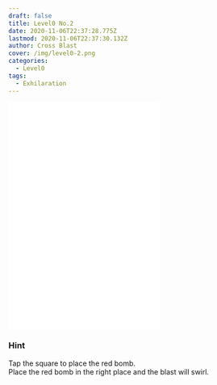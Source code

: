 ```yaml
---
draft: false
title: Level0 No.2
date: 2020-11-06T22:37:28.775Z
lastmod: 2020-11-06T22:37:30.132Z
author: Cross Blast
cover: /img/level0-2.png
categories:
  - Level0
tags:
  - Exhilaration
---
```

<p><iframe style="height: 450px;" src="//fervent-lumiere-0e0ee3.netlify.app/#/blast/level0-2/en" frameborder="0" scrolling="no" allowfullscreen=""></iframe></p>

### Hint

Tap the square to place the red bomb.\
Place the red bomb in the right place and the blast will swirl.